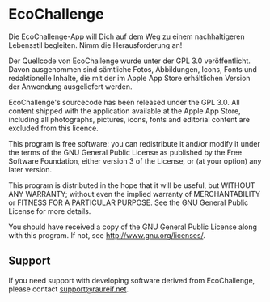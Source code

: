 EcoChallenge
============

 Die EcoChallenge-App will Dich auf dem Weg zu einem nachhaltigeren 
 Lebensstil begleiten. Nimm die Herausforderung an!  

 Der Quellcode von EcoChallenge wurde unter der GPL 3.0 veröffentlicht.
 Davon ausgenommen sind sämtliche Fotos, Abbildungen, Icons, 
 Fonts und redaktionelle Inhalte, die mit der im Apple App Store erhältlichen
 Version der Anwendung ausgeliefert werden.

 EcoChallenge's sourcecode has been released under the GPL 3.0.
 All content shipped with the application available at the Apple App Store, 
 including all photographs, pictures, icons, fonts and editorial 
 content are excluded from this licence.

 This program is free software: you can redistribute it and/or modify
 it under the terms of the GNU General Public License as published by
 the Free Software Foundation, either version 3 of the License, or
 (at your option) any later version.

 This program is distributed in the hope that it will be useful,
 but WITHOUT ANY WARRANTY; without even the implied warranty of
 MERCHANTABILITY or FITNESS FOR A PARTICULAR PURPOSE.  See the
 GNU General Public License for more details.

 You should have received a copy of the GNU General Public License
 along with this program.  If not, see <http://www.gnu.org/licenses/>.


Support
-------

 If you need support with developing software derived from EcoChallenge,
 please contact support@raureif.net.